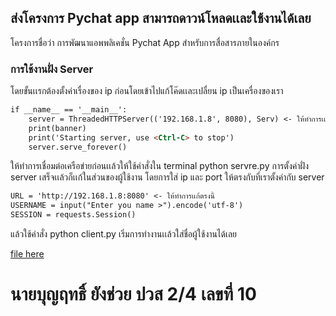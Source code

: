 ## ส่งโครงการ Pychat app สามารถดาวน์โหลดเเละใช้งานได้เลย

โครงการชื่อว่า การพัฒนาแอพพลิเคชั่น Pychat App สำหรับการสื่อสารภายในองค์กร

### การใช้งานฝั่ง Server
โดยขั้นเเรกต้องตั้งค่าเรื่องของ ip ก่อนโดยเข้าไปแก้โค๊ดเเละเปลื่ยน ip เป็นเครื่องของเรา

```markdown
if __name__ == '__main__':
    server = ThreadedHTTPServer(('192.168.1.8', 8080), Serv) <- ให้ทำการเเก้ตรงนี้
    print(banner)
    print('Starting server, use <Ctrl-C> to stop')
    server.serve_forever()
```


ให้ทำการเชื่อมต่อเครือข่ายก่อนเเล้วให้ใช้คำสั่งใน terminal 
python servre.py
การตั้งค่าฝั่ง server เสร็จเเล้วก็เเก้ในส่วนของผู้ใช้งาน โดยการใส่ ip และ port ให้ตรงกับที่เราตั้งค่ากับ server

```markdown
URL = 'http://192.168.1.8:8080' <- ให้ทำการเเก้ตรงนี้
USERNAME = input("Enter you name >").encode('utf-8')
SESSION = requests.Session()
```

แล้วใช้คำสั่ง python client.py เริ่มการทำงานเเล้วใส่ชื่อผู้ใช้งานได้เลย

[file here](https://github.com/D3vj0e/pychat_boonyarid.git)

# นายบุญฤทธิ์ ยังช่วย ปวส 2/4 เลขที่ 10
